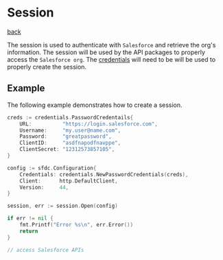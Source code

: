 # Session
[back](../README.md)

The session is used to authenticate with `Salesforce` and retrieve the org's information.  The session will be used by the API packages to properly access the `Salesforce org`.  The [credentials](../credentials/README.md) will need to be will be used to properly create the session.

## Example
The following example demonstrates how to create a session.
```go
creds := credentials.PasswordCredentails{
	URL:          "https://login.salesforce.com",
	Username:     "my.user@name.com",
	Password:     "greatpassword",
	ClientID:     "asdfnapodfnavppe",
	ClientSecret: "12312573857105",
}

config := sfdc.Configuration{
	Credentials: credentials.NewPasswordCredentials(creds),
	Client:      http.DefaultClient,
	Version:     44,
}

session, err := session.Open(config)

if err != nil {
	fmt.Printf("Error %s\n", err.Error())
	return
}

// access Salesforce APIs
```
